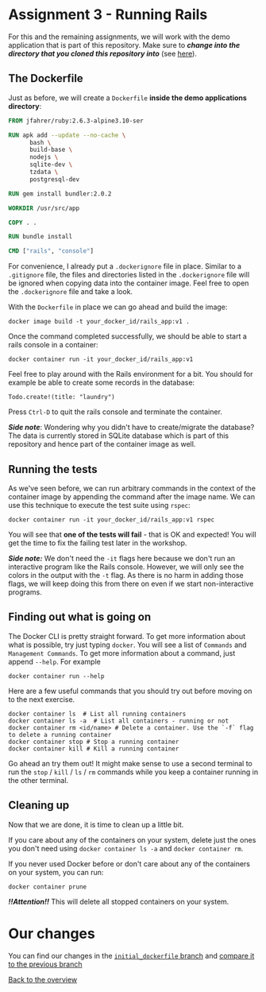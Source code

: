 # Assignment 3 - Running Rails

For this and the remaining assignments, we will work with the demo application that is part of this repository. Make sure to __*change into the directory that you cloned this repository into*__ (see [here](../README.md#getting-started)). 

## The Dockerfile
Just as before, we will create a `Dockerfile` **inside the demo applications directory**:

```Dockerfile
FROM jfahrer/ruby:2.6.3-alpine3.10-ser

RUN apk add --update --no-cache \
      bash \
      build-base \
      nodejs \
      sqlite-dev \
      tzdata \
      postgresql-dev

RUN gem install bundler:2.0.2

WORKDIR /usr/src/app

COPY . .

RUN bundle install

CMD ["rails", "console"]
```

For convenience, I already put a `.dockerignore` file in place. Similar to a `.gitignore` file, the files and directories listed in the `.dockerignore` file will be ignored when copying data into the container image. Feel free to open the `.dockerignore` file and take a look.

With the `Dockerfile` in place we can go ahead and build the image:
```
docker image build -t your_docker_id/rails_app:v1 .
```

Once the command completed successfully, we should be able to start a rails console in a container:
```
docker container run -it your_docker_id/rails_app:v1
```

Feel free to play around with the Rails environment for a bit. You should for example be able to create some records in the database:
```
Todo.create!(title: "laundry")
```

Press `Ctrl-D` to quit the rails console and terminate the container.

__*Side note*__: Wondering why you didn't have to create/migrate the database? The data is currently stored in SQLite database which is part of this repository and hence part of the container image as well.


## Running the tests
As we've seen before, we can run arbitrary commands in the context of the container image by appending the command after the image name. We can use this technique to execute the test suite using `rspec`:
```
docker container run -it your_docker_id/rails_app:v1 rspec
```

You will see that __one of the tests will fail__ - that is OK and expected! You will get the time to fix the failing test later in the workshop.

__*Side note:*__ We don't need the `-it` flags here because we don't run an interactive program like the Rails console. However, we will only see the colors in the output with the `-t` flag. As there is no harm in adding those flags, we will keep doing this from there on even if we start non-interactive programs.

## Finding out what is going on
The Docker CLI is pretty straight forward. To get more information about what is possible, try just typing `docker`.
You will see a list of `Commands` and `Management Commands`. To get more information about a command, just append `--help`. For example
```
docker container run --help
```

Here are a few useful commands that you should try out before moving on to the next exercise.
```
docker container ls  # List all running containers
docker container ls -a  # List all containers - running or not
docker container rm <id/name> # Delete a container. Use the `-f` flag to delete a running container
docker container stop # Stop a running container
docker container kill # Kill a running container
```

Go ahead an try them out! It might make sense to use a second terminal to run the `stop` / `kill` / `ls` / `rm` commands while you keep a container running in the other terminal.

## Cleaning up
Now that we are done, it is time to clean up a little bit.

If you care about any of the containers on your system, delete just the ones you don't need using `docker container ls -a` and `docker container rm`.

If you never used Docker before or don't care about any of the containers on your system, you can run:

```
docker container prune
```

*__!!Attention!!__* This will delete all stopped containers on your system.


# Our changes
You can find our changes in the [`initial_dockerfile` branch](https://github.com/jfahrer/dockerizing_rails/tree/initial_dockerfile) and [compare it to the previous branch](https://github.com/jfahrer/dockerizing_rails/compare/initial_dockerfile)

[Back to the overview](../README.md#assignments)
